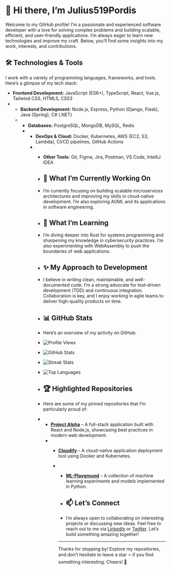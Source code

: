 # 👋 Hi there, I’m Julius519Pordis

Welcome to my GitHub profile! I’m a passionate and experienced software developer with a love for solving complex problems and building scalable, efficient, and user-friendly applications. I’m always eager to learn new technologies and improve my craft. Below, you’ll find some insights into my work, interests, and contributions.

## 🛠️ Technologies & Tools

I work with a variety of programming languages, frameworks, and tools. Here’s a glimpse of my tech stack:

- **Frontend Development:** JavaScript (ES6+), TypeScript, React, Vue.js, Tailwind CSS, HTML5, CSS3
- - **Backend Development:** Node.js, Express, Python (Django, Flask), Java (Spring), C# (.NET)
  - - **Databases:** PostgreSQL, MongoDB, MySQL, Redis
    - - **DevOps & Cloud:** Docker, Kubernetes, AWS (EC2, S3, Lambda), CI/CD pipelines, GitHub Actions
      - - **Other Tools:** Git, Figma, Jira, Postman, VS Code, IntelliJ IDEA
       
        - ## 🔭 What I’m Currently Working On
       
        - I’m currently focusing on building scalable microservices architectures and improving my skills in cloud-native development. I’m also exploring AI/ML and its applications in software engineering.
       
        - ## 🌱 What I’m Learning
       
        - I’m diving deeper into Rust for systems programming and sharpening my knowledge in cybersecurity practices. I’m also experimenting with WebAssembly to push the boundaries of web applications.
       
        - ## ✨ My Approach to Development
       
        - I believe in writing clean, maintainable, and well-documented code. I’m a strong advocate for test-driven development (TDD) and continuous integration. Collaboration is key, and I enjoy working in agile teams to deliver high-quality products on time.
       
        - ## 📊 GitHub Stats
       
        - Here’s an overview of my activity on GitHub:
       
        - ![Profile Views](https://komarev.com/ghpvc/?username=Julius519Pordis&style=flat-square)
        - ![GitHub Stats](https://github-readme-stats.vercel.app/api?username=Julius519Pordis&show_icons=true&theme=radical)
        - ![Streak Stats](https://github-readme-streak-stats.herokuapp.com/?user=Julius519Pordis&theme=radical)
        - ![Top Languages](https://github-readme-stats.vercel.app/api/top-langs/?username=Julius519Pordis&layout=compact&theme=radical)
       
        - ## 🏆 Highlighted Repositories
       
        - Here are some of my pinned repositories that I’m particularly proud of:
       
        - - **[Project Alpha](https://github.com/Julius519Pordis/ProjectAlpha)** – A full-stack application built with React and Node.js, showcasing best practices in modern web development.
          - - **[Cloudify](https://github.com/Julius519Pordis/Cloudify)** – A cloud-native application deployment tool using Docker and Kubernetes.
            - - **[ML-Playground](https://github.com/Julius519Pordis/ML-Playground)** – A collection of machine learning experiments and models implemented in Python.
             
              - ## 📫 Let’s Connect
             
              - I’m always open to collaborating on interesting projects or discussing new ideas. Feel free to reach out to me via [LinkedIn](https://www.linkedin.com/in/julius519pordis) or [Twitter](https://twitter.com/julius519pordis). Let’s build something amazing together!
             
              - ---

              Thanks for stopping by! Explore my repositories, and don’t hesitate to leave a star ⭐ if you find something interesting. Cheers! 🚀
